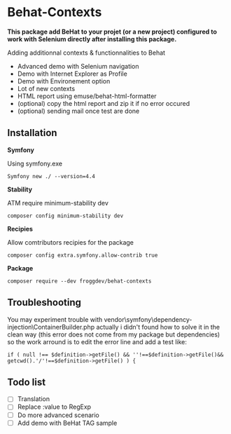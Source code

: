 # Behat-Contexts

**This package add BeHat to your projet (or a new project) configured to work with Selenium directly after installing this package.**

Adding additionnal contexts &amp; functionnalities to Behat
- Advanced demo with Selenium navigation
- Demo with Internet Explorer as Profile
- Demo with Environement option
- Lot of new contexts
- HTML report using emuse/behat-html-formatter
- (optional) copy the html report and zip it if no error occured
- (optional) sending mail once test are done

## Installation

**Symfony**

Using symfony.exe
```
Symfony new ./ --version=4.4
```
**Stability**

ATM require minimum-stability dev
```
composer config minimum-stability dev	
```
**Recipies**

Allow comtributors recipies for the package
```
composer config extra.symfony.allow-contrib true
```
**Package**
```
composer require --dev froggdev/behat-contexts
```

## Troubleshooting

You may experiment trouble with vendor\symfony\dependency-injection\ContainerBuilder.php
actually i didn't found how to solve it in the clean way (this error does not come from my package but dependencies)
so the work arround is to edit the error line and add a test like:
```
if ( null !== $definition->getFile() && ''!==$definition->getFile()&& getcwd().'/'!==$definition->getFile() ) {
```

## Todo list
- [ ] Translation
- [ ] Replace :value to RegExp
- [ ] Do more advanced scenario
- [ ] Add demo with BeHat TAG sample
